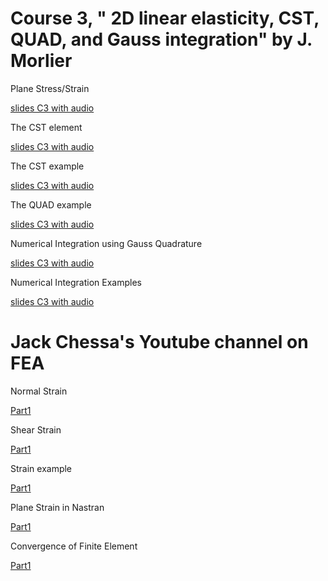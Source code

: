 # Course 3, " 2D linear elasticity, CST, QUAD, and Gauss integration" by J. Morlier

Plane Stress/Strain

[slides C3 with audio](https://app.amanote.com/note-taking/document/5d29aed1-cdb2-40fb-9464-f755938f2b9d)

The CST element

[slides C3 with audio](https://app.amanote.com/note-taking/document/99d2410b-73d8-406c-9497-e783babdbeeb)

The CST example

[slides C3 with audio](https://app.amanote.com/note-taking/document/be58e069-a28b-4c37-b7e6-c800c2c1ddd2)

The QUAD example

[slides C3 with audio](https://app.amanote.com/note-taking/document/be58e069-a28b-4c37-b7e6-c800c2c1ddd2)


Numerical Integration using Gauss Quadrature

[slides C3 with audio](https://app.amanote.com/note-taking/document/885120a1-ee61-4377-a456-2a1359cd18c3)

Numerical Integration Examples

[slides C3 with audio](https://app.amanote.com/note-taking/document/eb21f9ae-fc9f-4eb7-b97a-500de4a76dd6)




# Jack Chessa's Youtube channel on FEA

Normal Strain 

[Part1](https://www.youtube.com/watch?v=HU2o7K020qA&list=PL3A7B78F0E428DF72&index=7)

Shear Strain 

[Part1](https://www.youtube.com/watch?v=HU2o7K020qA&list=PL3A7B78F0E428DF72&index=8)

Strain example

[Part1](https://www.youtube.com/watch?v=p8GFOLSB5UU&list=PL3A7B78F0E428DF72&index=9)


Plane Strain in Nastran

[Part1](https://www.youtube.com/watch?v=KBh53LCfKDw&list=PL3A7B78F0E428DF72&index=21)


Convergence of Finite Element 

[Part1](https://www.youtube.com/watch?v=YRJ0c8uO8iU&list=PL3A7B78F0E428DF72&index=24)

